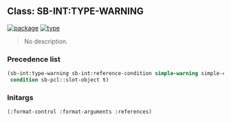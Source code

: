 ## Class: SB-INT:TYPE-WARNING
[![package](https://img.shields.io/badge/Package-SB--INT-5f9ea0.svg?style=social&colorA=999999)](../) [![type](https://img.shields.io/badge/Type-Class-5f9ea0.svg?style=social&colorA=999999)](../#class) 

> No description.

### Precedence list
```cl
(sb-int:type-warning sb-int:reference-condition simple-warning simple-condition warning
 condition sb-pcl::slot-object t)
```
### Initargs
```cl
(:format-control :format-arguments :references)
```

